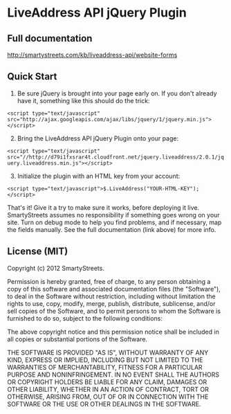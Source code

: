 LiveAddress API jQuery Plugin
==================================


Full documentation
-----------------------
http://smartystreets.com/kb/liveaddress-api/website-forms



Quick Start
-----------------------

1. Be sure jQuery is brought into your page early on. If you don't already have it, something like this should do the trick:

```<script type="text/javascript" src="http://ajax.googleapis.com/ajax/libs/jquery/1/jquery.min.js"></script>```

2. Bring the LiveAddress API jQuery Plugin onto your page:

```<script type="text/javascript" src="//http://d79i1fxsrar4t.cloudfront.net/jquery.liveaddress/2.0.1/jquery.liveaddress.min.js"></script>```

3. Initialize the plugin with an HTML key from your account:

```<script type="text/javascript">$.LiveAddress("YOUR-HTML-KEY");</script>```

That's it! Give it a try to make sure it works, before deploying it live. SmartyStreets
assumes no responsibility if something goes wrong on your site. Turn on debug mode
to help you find problems, and if necessary, map the fields manually. See the
full documentation (link above) for more info.



License (MIT)
-----------------------

Copyright (c) 2012 SmartyStreets.

Permission is hereby granted, free of charge, to any person obtaining a copy of this software and associated documentation files (the "Software"), to deal in the Software without restriction, including without limitation the rights to use, copy, modify, merge, publish, distribute, sublicense, and/or sell copies of the Software, and to permit persons to whom the Software is furnished to do so, subject to the following conditions:

The above copyright notice and this permission notice shall be included in all copies or substantial portions of the Software.

THE SOFTWARE IS PROVIDED "AS IS", WITHOUT WARRANTY OF ANY KIND, EXPRESS OR IMPLIED, INCLUDING BUT NOT LIMITED TO THE WARRANTIES OF MERCHANTABILITY, FITNESS FOR A PARTICULAR PURPOSE AND NONINFRINGEMENT. IN NO EVENT SHALL THE AUTHORS OR COPYRIGHT HOLDERS BE LIABLE FOR ANY CLAIM, DAMAGES OR OTHER LIABILITY, WHETHER IN AN ACTION OF CONTRACT, TORT OR OTHERWISE, ARISING FROM, OUT OF OR IN CONNECTION WITH THE SOFTWARE OR THE USE OR OTHER DEALINGS IN THE SOFTWARE.
